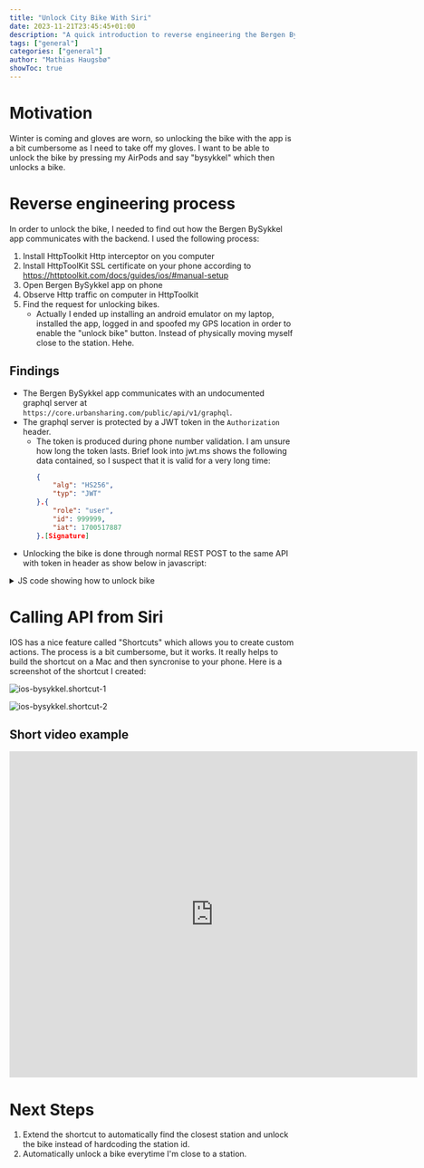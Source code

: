 ```yaml
---
title: "Unlock City Bike With Siri"
date: 2023-11-21T23:45:45+01:00
description: "A quick introduction to reverse engineering the Bergen BySykkel app and unlocking bikes with Siri."
tags: ["general"]
categories: ["general"]
author: "Mathias Haugsbø"
showToc: true
---
```


# Motivation

Winter is coming and gloves are worn, so unlocking the bike with the app is a bit cumbersome as I need to take off my gloves. I want to be able to unlock the bike by pressing my AirPods and say "bysykkel" which then unlocks a bike.

# Reverse engineering process

In order to unlock the bike, I needed to find out how the Bergen BySykkel app communicates with the backend. I used the following process:

1. Install HttpToolkit Http interceptor on you computer
1. Install HttpToolKit SSL certificate on your phone according to https://httptoolkit.com/docs/guides/ios/#manual-setup
1. Open Bergen BySykkel app on phone
1. Observe Http traffic on computer in HttpToolkit
1. Find the request for unlocking bikes.
   - Actually I ended up installing an android emulator on my laptop, installed the app, logged in and spoofed my GPS location in order to enable the "unlock bike" button. Instead of physically moving myself close to the station. Hehe.

## Findings

- The Bergen BySykkel app communicates with an undocumented graphql server at `https://core.urbansharing.com/public/api/v1/graphql`.
- The graphql server is protected by a JWT token in the `Authorization` header.
  - The token is produced during phone number validation. I am unsure how long the token lasts. Brief look into jwt.ms shows the following data contained, so I suspect that it is valid for a very long time:
    ```Json
    {
        "alg": "HS256",
        "typ": "JWT"
    }.{
        "role": "user",
        "id": 999999,
        "iat": 1700517887
    }.[Signature]
    ```
- Unlocking the bike is done through normal REST POST to the same API with token in header as show below in javascript:
<details>
<summary>JS code showing how to unlock bike</summary>

```JS
const headers = new Headers();
headers.append("accept-encoding", "gzip");
headers.append("accept-language", "en");
headers.append("apollographql-client-name", "bikesharing-multicity-android");
headers.append("apollographql-client-version", "7.1.2-bergen");
headers.append("authorization", "Bearer <YOUR-OWN-TOKEN-INTERCEPTED>");
headers.append("content-type", "application/json; charset=utf-8");
headers.append("host", "core.urbansharing.com");
headers.append("locale", "en");
headers.append("systemid", "bergen-city-bike");
headers.append(
  "user-agent",
  "UIP Citybike com.urbansharing.citybike.bergen/7.1.2-bergen-257102 (Google sdk_gphone64_arm64; SDK level 34)"
);
headers.append(
  "x-apollo-operation-id",
  "1e02563a70b8cc8f1bd51a6706b5c3deffc3f1e10837cadd891e97c08772482a"
);
headers.append("x-apollo-operation-name", "NewTrip");

const jsonBody = {
  operationName: "NewTrip",
  variables: {
    systemId: "bergen-city-bike",
    subscriptionId: "1724922",
    dockGroupId: "644", // Id of the station
    vehicleCategory: "bike",
    location: {
      coordinate: { lat: 60.3752383, lng: 5.33839 },
      accuracy: 6.894000053405762,
      altitude: 0,
      generatedAt: "2023-11-20T22:45:00.492Z",
    },
    preferVirtuallyCapable: false,
  },
  extensions: {
    persistedQuery: {
      version: 1,
      sha256Hash:
        "1e02563a70b8cc8f1bd51a6706b5c3deffc3f1e10837cadd891e97c08772482a",
    },
  },
};

var requestOptions = {
  method: "POST",
  headers: headers,
  body: JSON.stringify(jsonBody),
  redirect: "follow",
};

fetch("https://core.urbansharing.com/public/api/v1/graphql", requestOptions)
  .then((response) => response.text())
  .then((result) => console.log(result))
  .catch((error) => console.log("error", error));
```

- I am able to unlock the bike from anywhere in the world, I do not need to be close as long as the latitude and longitude passed in the request body is close enough to the station.

</details>

# Calling API from Siri

IOS has a nice feature called "Shortcuts" which allows you to create custom actions. The process is a bit cumbersome, but it works. It really helps to build the shortcut on a Mac and then syncronise to your phone. Here is a screenshot of the shortcut I created:

![ios-bysykkel.shortcut-1](/ios-bysykkel.shortcut-1.png)

![ios-bysykkel.shortcut-2](/ios-bysykkel.shortcut-2.png)

## Short video example

<iframe
 width="720"
 height="576"
 src="https://youtube.com/embed/o7qmNPRfscQ?feature=share"
 title="YouTube video player"
 frameborder="0"
></iframe>

# Next Steps

1. Extend the shortcut to automatically find the closest station and unlock the bike instead of hardcoding the station id.
1. Automatically unlock a bike everytime I'm close to a station.
